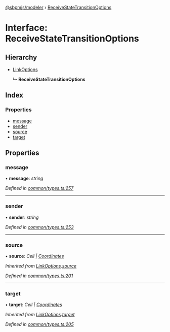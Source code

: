 [@sbpmjs/modeler](../README.md) › [ReceiveStateTransitionOptions](receivestatetransitionoptions.md)

# Interface: ReceiveStateTransitionOptions

## Hierarchy

* [LinkOptions](linkoptions.md)

  ↳ **ReceiveStateTransitionOptions**

## Index

### Properties

* [message](receivestatetransitionoptions.md#message)
* [sender](receivestatetransitionoptions.md#sender)
* [source](receivestatetransitionoptions.md#source)
* [target](receivestatetransitionoptions.md#target)

## Properties

###  message

• **message**: *string*

*Defined in [common/types.ts:257](https://github.com/mkolodiy/sbpmjs/blob/6939d2f/packages/sbpm-modeler/lib/common/types.ts#L257)*

___

###  sender

• **sender**: *string*

*Defined in [common/types.ts:253](https://github.com/mkolodiy/sbpmjs/blob/6939d2f/packages/sbpm-modeler/lib/common/types.ts#L253)*

___

###  source

• **source**: *Cell | [Coordinates](coordinates.md)*

*Inherited from [LinkOptions](linkoptions.md).[source](linkoptions.md#source)*

*Defined in [common/types.ts:201](https://github.com/mkolodiy/sbpmjs/blob/6939d2f/packages/sbpm-modeler/lib/common/types.ts#L201)*

___

###  target

• **target**: *Cell | [Coordinates](coordinates.md)*

*Inherited from [LinkOptions](linkoptions.md).[target](linkoptions.md#target)*

*Defined in [common/types.ts:205](https://github.com/mkolodiy/sbpmjs/blob/6939d2f/packages/sbpm-modeler/lib/common/types.ts#L205)*
